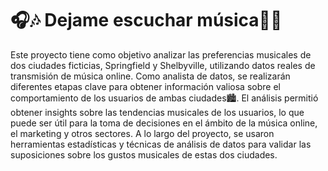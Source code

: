 # 🎧🎶 Dejame escuchar música🎵🌆
Este proyecto tiene como objetivo analizar las preferencias musicales de dos ciudades ficticias, Springfield y Shelbyville, utilizando datos reales de transmisión de música online. Como analista de datos, se realizarán diferentes etapas clave para obtener información valiosa sobre el comportamiento de los usuarios de ambas ciudades🏙️.
El análisis permitió obtener insights sobre las tendencias musicales de los usuarios, lo que puede ser útil para la toma de decisiones en el ámbito de la música online, el marketing y otros sectores. A lo largo del proyecto, se usaron herramientas estadísticas y técnicas de análisis de datos para validar las suposiciones sobre los gustos musicales de estas dos ciudades. 
